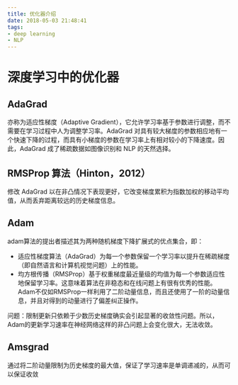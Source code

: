 ```yaml
---
title: 优化器介绍
date: 2018-05-03 21:48:41
tags: 
- deep learning
- NLP
---
```

# 深度学习中的优化器

## AdaGrad 
亦称为适应性梯度（Adaptive Gradient），它允许学习率基于参数进行调整，而不需要在学习过程中人为调整学习率。AdaGrad 对具有较大梯度的参数相应地有一个快速下降的过程，而具有小梯度的参数在学习率上有相对较小的下降速度。因此，AdaGrad 成了稀疏数据如图像识别和 NLP 的天然选择。
<!-- more -->
## RMSProp 算法（Hinton，2012）
修改 AdaGrad 以在非凸情况下表现更好，它改变梯度累积为指数加权的移动平均值，从而丢弃距离较远的历史梯度信息。


## Adam 
adam算法的提出者描述其为两种随机梯度下降扩展式的优点集合，即：
* 适应性梯度算法（AdaGrad）为每一个参数保留一个学习率以提升在稀疏梯度（即自然语言和计算机视觉问题）上的性能。
* 均方根传播（RMSProp）基于权重梯度最近量级的均值为每一个参数适应性地保留学习率。这意味着算法在非稳态和在线问题上有很有优秀的性能。
Adam不仅如RMSProp一样利用了二阶动量信息，而且还使用了一阶的动量信息，并且对得到的动量进行了偏差纠正操作。

问题：限制更新只依赖于少数历史梯度确实会引起显著的收敛性问题。所以，Adam的更新学习速率在神经网络这样的非凸问题上会变化很大，无法收敛。

## Amsgrad
通过将二阶动量限制为历史梯度的最大值，保证了学习速率是单调递减的，从而可以保证收敛
